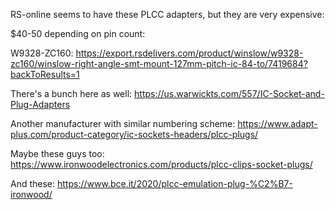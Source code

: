 RS-online seems to have these PLCC adapters, but they are very expensive:

$40-50 depending on pin count:

W9328-ZC160: https://export.rsdelivers.com/product/winslow/w9328-zc160/winslow-right-angle-smt-mount-127mm-pitch-ic-84-to/7419684?backToResults=1

There's a bunch here as well: https://us.warwickts.com/557/IC-Socket-and-Plug-Adapters

Another manufacturer with similar numbering scheme: https://www.adapt-plus.com/product-category/ic-sockets-headers/plcc-plugs/

Maybe these guys too: https://www.ironwoodelectronics.com/products/plcc-clips-socket-plugs/

And these: https://www.bce.it/2020/plcc-emulation-plug-%C2%B7-ironwood/

